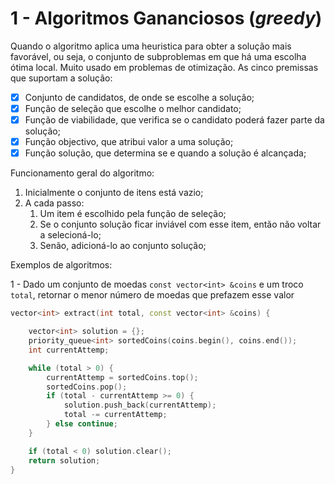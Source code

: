 # 1 - Algoritmos Gananciosos (*greedy*)

Quando o algoritmo aplica uma heuristica para obter a solução mais favorável, ou seja, o conjunto de subproblemas em que há uma escolha ótima local. Muito usado em problemas de otimização. As cinco premissas que suportam a solução: <br>

- [x] Conjunto de candidatos, de onde se escolhe a solução;
- [x] Função de seleção que escolhe o melhor candidato;
- [x] Função de viabilidade, que verifica se o candidato poderá fazer parte da solução;
- [x] Função objectivo, que atribui valor a uma solução;
- [x] Função solução, que determina se e quando a solução é alcançada;

Funcionamento geral do algoritmo:

1. Inicialmente o conjunto de itens está vazio;
2. A cada passo:
   1. Um item é escolhido pela função de seleção;
   2. Se o conjunto solução ficar inviável com esse item, então não voltar a selecioná-lo;
   3. Senão, adicioná-lo ao conjunto solução;

Exemplos de algoritmos: <br>

1 - Dado um conjunto de moedas `const vector<int> &coins` e um troco `total`, retornar o menor número de moedas que prefazem esse valor
`````c++
vector<int> extract(int total, const vector<int> &coins) {

    vector<int> solution = {};                                          # Inicialmente o conjunto solução está vazio
    priority_queue<int> sortedCoins(coins.begin(), coins.end());
    int currentAttemp;

    while (total > 0) {                                                 # Enquanto a solução não existir
        currentAttemp = sortedCoins.top();                              # Encontra-se o melhor candidato naquela altura
        sortedCoins.pop();
        if (total - currentAttemp >= 0) {                               # Se viável, então acrescenta-se à solução
            solution.push_back(currentAttemp);
            total -= currentAttemp;
        } else continue;
    }

    if (total < 0) solution.clear();
    return solution;
}
`````